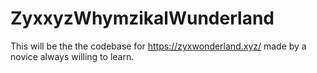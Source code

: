 # ZyxxyzWhymzikalWunderland
This will be the the codebase for https://zyxwonderland.xyz/ made by a novice always willing to learn.
